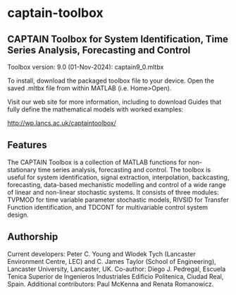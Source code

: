 # captain-toolbox

CAPTAIN Toolbox for System Identification, Time Series Analysis, Forecasting and Control
----------------------------------------------------------------------------------------

Toolbox version: 9.0 (01-Nov-2024): captain9_0.mltbx

To install, download the packaged toolbox file to your device. Open the saved .mltbx file from within MATLAB (i.e. Home>Open).

Visit our web site for more information, including to download Guides that fully define the mathematical models with worked examples:

http://wp.lancs.ac.uk/captaintoolbox/

Features
--------
The CAPTAIN Toolbox is a collection of MATLAB functions for non-stationary time series analysis, forecasting and control. The toolbox is useful for system identification, signal extraction, interpolation, backcasting, forecasting, data-based mechanistic modelling and control of a wide range of linear and non-linear stochastic systems. It consists of three modules: TVPMOD for time variable parameter stochastic models, RIVSID for Transfer Function identification, and TDCONT for multivariable control system design.

Authorship
----------
Current developers: Peter C. Young and Wlodek Tych (Lancaster Environment Centre, LEC) and C. James Taylor (School of Engineering), Lancaster University, Lancaster, UK. Co-author: Diego J. Pedregal, Escuela Tenica Superior de Ingenieros Industriales Edificio Politenica, Ciudad Real, Spain. Additional contributors: Paul McKenna and Renata Romanowicz.

